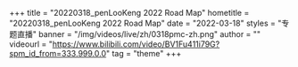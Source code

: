 +++
    title = "20220318_penLooKeng 2022 Road Map"
    hometitle = "20220318_penLooKeng 2022 Road Map"
    date = "2022-03-18"
    styles = "专题直播"
    banner = "/img/videos/live/zh/0318pmc-zh.png"
    author = ""
    videourl = "https://www.bilibili.com/video/BV1Fu411i79G?spm_id_from=333.999.0.0" 
    tag = "theme"
+++